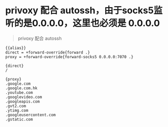 # privoxy 配合 autossh，由于socks5监听的是0.0.0.0，这里也必须是 0.0.0.0
> privoxy 配合 autossh

```
{{alias}}
direct = +forward-override{forward .}
proxy = +forward-override{forward-socks5 0.0.0.0:7070 .}

{direct}
/

{proxy}
.google.com
.google.com.hk
.youtube.com
.googlevideo.com
.googleapis.com
.gvt2.com
.ytimg.com
.googleusercontent.com
.gstatic.com
```